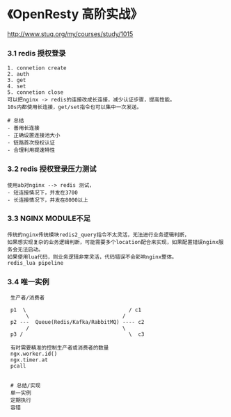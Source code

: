 # 《OpenResty 高阶实战》 
http://www.stuq.org/my/courses/study/1015

### 3.1 redis 授权登录
```
1. connetion create
2. auth
3. get
4. set 
5. connetion close
可以把nginx -> redis的连接改成长连接，减少认证步骤，提高性能。
10s内都使用长连接，get/set指令也可以集中一次发送。

# 总结
- 善用长连接
- 正确设置连接池大小
- 链路首次授权认证
- 合理利用提速特性
```



### 3.2 redis 授权登录压力测试
```
使用ab对nginx --> redis 测试，
- 短连接情况下，并发在3700
- 长连接情况下，并发在8000以上
```

### 3.3 NGINX MODULE不足
```
传统的nginx传统模块redis2_query指令不太灵活，无法进行业务逻辑判断，
如果想实现复杂的业务逻辑判断，可能需要多个location配合来实现，如果配置错误nginx服务会无法启动。
如果使用lua代码，则业务逻辑非常灵活，代码错误不会影响nginx整体。
redis_lua pipeline
```
### 3.4 唯一实例

```
 生产者/消费者
 
 p1  \                                 / c1
      \                              /
 p2 ---  Queue(Redis/Kafka/RabbitMQ) ---- c2
      /                              \
 p3 /                                  \  c3
 
 有时需要精准的控制生产者或消费者的数量
 ngx.worker.id()
 ngx.timer.at
 pcall
 
 
 # 总结/实现
 单一实例
 定期执行
 容错
 ```
 
 
 
 
 
